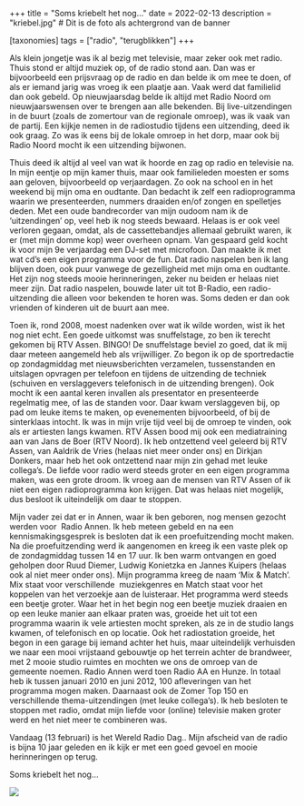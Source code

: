 +++
title = "Soms kriebelt het nog..."
date = 2022-02-13
description = "kriebel.jpg" # Dit is de foto als achtergrond van de banner

[taxonomies]
tags = ["radio", "terugblikken"]
+++

Als klein jongetje was ik al bezig met televisie, maar zeker ook met radio. Thuis stond er altijd muziek op, of de radio stond aan. Dan was er bijvoorbeeld een prijsvraag op de radio en dan belde ik om mee te doen, of als er iemand jarig was vroeg ik een plaatje aan. Vaak werd dat familielid dan ook gebeld. Op nieuwjaarsdag belde ik altijd met Radio Noord om nieuwjaarswensen over te brengen aan alle bekenden. Bij live-uitzendingen in de buurt (zoals de zomertour van de regionale omroep), was ik vaak van de partij. Een kijkje nemen in de radiostudio tijdens een uitzending, deed ik ook graag. Zo was ik eens bij de lokale omroep in het dorp, maar ook bij Radio Noord mocht ik een uitzending bijwonen.

Thuis deed ik altijd al veel van wat ik hoorde en zag op radio en televisie na. In mijn eentje op mijn kamer thuis, maar ook familieleden moesten er soms aan geloven, bijvoorbeeld op verjaardagen. Zo ook na school en in het weekend bij mijn oma en oudtante. Dan bedacht ik zelf een radioprogramma waarin we presenteerden, nummers draaiden en/of zongen en spelletjes deden. Met een oude bandrecorder van mijn oudoom nam ik de ‘uitzendingen’ op, veel heb ik nog steeds bewaard. Helaas is er ook veel verloren gegaan, omdat, als de cassettebandjes allemaal gebruikt waren, ik er (met mijn domme kop) weer overheen opnam. Van gespaard geld kocht ik voor mijn 9e verjaardag een DJ-set met microfoon. Dan maakte ik met wat cd’s een eigen programma voor de fun. Dat radio naspelen ben ik lang blijven doen, ook puur vanwege de gezelligheid met mijn oma en oudtante. Het zijn nog steeds mooie herinneringen, zeker nu beiden er helaas niet meer zijn. Dat radio naspelen, bouwde later uit tot B-Radio, een radio-uitzending die alleen voor bekenden te horen was. Soms deden er dan ook vrienden of kinderen uit de buurt aan mee.

Toen ik, rond 2008, moest nadenken over wat ik wilde worden, wist ik het nog niet echt. Een goede uitkomst was snuffelstage, zo ben ik terecht gekomen bij RTV Assen. BINGO! De snuffelstage beviel zo goed, dat ik mij daar meteen aangemeld heb als vrijwilliger. Zo begon ik op de sportredactie op zondagmiddag met nieuwsberichten verzamelen, tussenstanden en uitslagen opvragen per telefoon en tijdens de uitzending de techniek (schuiven en verslaggevers telefonisch in de uitzending brengen). Ook mocht ik een aantal keren invallen als presentator en presenteerde regelmatig mee, of las de standen voor. Daar kwam verslaggeven bij, op pad om leuke items te maken, op evenementen bijvoorbeeld, of bij de sinterklaas intocht. Ik was in mijn vrije tijd veel bij de omroep te vinden, ook als er artiesten langs kwamen. RTV Assen bood mij ook een mediatraining aan van Jans de Boer (RTV Noord). Ik heb ontzettend veel geleerd bij RTV Assen, van Aaldrik de Vries (helaas niet meer onder ons) en Dirkjan Donkers, maar heb het ook ontzettend naar mijn zin gehad met leuke collega’s. De liefde voor radio werd steeds groter en een eigen programma maken, was een grote droom. Ik vroeg aan de mensen van RTV Assen of ik niet een eigen radioprogramma kon krijgen. Dat was helaas niet mogelijk, dus besloot ik uiteindelijk om daar te stoppen.

Mijn vader zei dat er in Annen, waar ik ben geboren, nog mensen gezocht werden voor  Radio Annen. Ik heb meteen gebeld en na een kennismakingsgesprek is besloten dat ik een proefuitzending mocht maken. Na die proefuitzending werd ik aangenomen en kreeg ik een vaste plek op de zondagmiddag tussen 14 en 17 uur. Ik ben warm ontvangen en goed geholpen door Ruud Diemer, Ludwig Konietzka en Jannes Kuipers (helaas ook al niet meer onder ons). Mijn programma kreeg de naam ‘Mix & Match’. Mix staat voor verschillende  muziekgenres en Match staat voor het koppelen van het verzoekje aan de luisteraar. Het programma werd steeds een beetje groter. Waar het in het begin nog een beetje muziek draaien en op een leuke manier aan elkaar praten was, groeide het uit tot een programma waarin ik vele artiesten mocht spreken, als ze in de studio langs kwamen, of telefonisch en op locatie. Ook het radiostation groeide, het begon in een garage bij iemand achter het huis, maar uiteindelijk verhuisden we naar een mooi vrijstaand gebouwtje op het terrein achter de brandweer, met 2 mooie studio ruimtes en mochten we ons de omroep van de gemeente noemen. Radio Annen werd toen Radio AA en Hunze. In totaal heb ik tussen januari 2010 en juni 2012, 100 afleveringen van het programma mogen maken. Daarnaast ook de Zomer Top 150 en verschillende thema-uitzendingen (met leuke collega’s). Ik heb besloten te stoppen met radio, omdat mijn liefde voor (online) televisie maken groter werd en het niet meer te combineren was.

Vandaag (13 februari) is het Wereld Radio Dag.. Mijn afscheid van de radio is bijna 10 jaar geleden en ik kijk er met een goed gevoel en mooie herinneringen op terug.

Soms kriebelt het nog…

![](https://brianopdedijk.files.wordpress.com/2022/02/e3c25db3-22b6-479f-8827-1c2c90abdac4.jpg?w=750)
